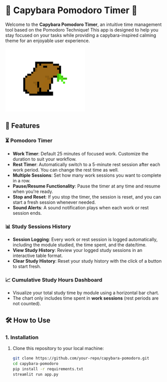 # 🐾 Capybara Pomodoro Timer 🐾

Welcome to the **Capybara Pomodoro Timer**, an intuitive time management tool based on the Pomodoro Technique! This app is designed to help you stay focused on your tasks while providing a capybara-inspired calming theme for an enjoyable user experience.

![Capybara](./capybara.png)

## 🎯 Features

### ⏳ Pomodoro Timer
- **Work Timer**: Default 25 minutes of focused work. Customize the duration to suit your workflow.
- **Rest Timer**: Automatically switch to a 5-minute rest session after each work period. You can change the rest time as well.
- **Multiple Sessions**: Set how many work sessions you want to complete in a row.
- **Pause/Resume Functionality**: Pause the timer at any time and resume when you're ready.
- **Stop and Reset**: If you stop the timer, the session is reset, and you can start a fresh session whenever needed.
- **Sound Alerts**: A sound notification plays when each work or rest session ends.

### 📊 Study Sessions History
- **Session Logging**: Every work or rest session is logged automatically, including the module studied, the time spent, and the date/time.
- **View Study History**: Review your logged study sessions in an interactive table format.
- **Clear Study History**: Reset your study history with the click of a button to start fresh.

### 📈 Cumulative Study Hours Dashboard
- Visualize your total study time by module using a horizontal bar chart.
- The chart only includes time spent in **work sessions** (rest periods are not counted).

## 🛠️ How to Use

### 1. Installation

1. Clone this repository to your local machine:
   ```bash
   git clone https://github.com/your-repo/capybara-pomodoro.git
   cd capybara-pomodoro
   pip install -r requirements.txt
   streamlit run app.py


